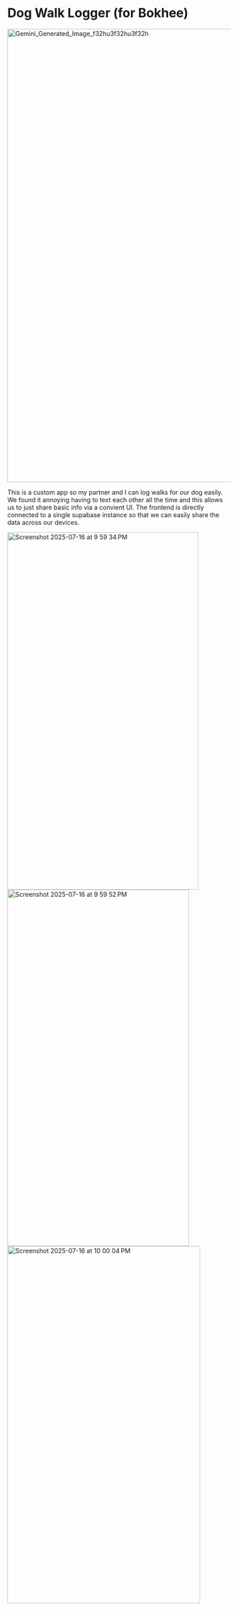 # Dog Walk Logger (for Bokhee)

<img width="1024" height="1024" alt="Gemini_Generated_Image_f32hu3f32hu3f32h" src="https://github.com/user-attachments/assets/f6aa34b9-790f-4879-8518-e2304f8e8206" />


This is a custom app so my partner and I can log walks for our dog easily. 
We found it annoying having to text each other all the time and this allows us to just share basic info via a convient UI. 
The frontend is directly connected to a single supabase instance so that we can easily share the data across our devices. 

<img width="431" height="807" alt="Screenshot 2025-07-16 at 9 59 34 PM" src="https://github.com/user-attachments/assets/bf1a1c97-989f-4edf-8f75-5b26d4d5e370" />
<img width="410" height="805" alt="Screenshot 2025-07-16 at 9 59 52 PM" src="https://github.com/user-attachments/assets/e3e39daa-d6ae-4d6f-845f-9be4db738926" />
<img width="435" height="807" alt="Screenshot 2025-07-16 at 10 00 04 PM" src="https://github.com/user-attachments/assets/ed72bbc9-a644-4993-bf49-6e29f9ae22de" />


